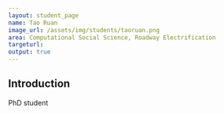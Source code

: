 ```yaml
---
layout: student_page
name: Tao Ruan
image_url: /assets/img/students/taoruan.png
area: Computational Social Science, Roadway Electrification
targeturl: 
output: true
---
```


## Introduction

PhD student
